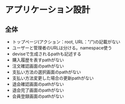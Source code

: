 # アプリケーション設計

## 全体
- トップページ(アクション：root, URL："/")の記載がない
- ユーザーと管理者のURLは分ける。namespace使う
- deviseで生成されるpathも記述する
- 購入履歴を表すpathがない
- 注文確認画面のpathがない
- 支払い方法の選択画面のpathがない
- 支払い方法変更した場合の更新pathがない
- 退会確認画面のpathがない
- 退会完了画面のpathがない
- 会員登録画面のpathがない
